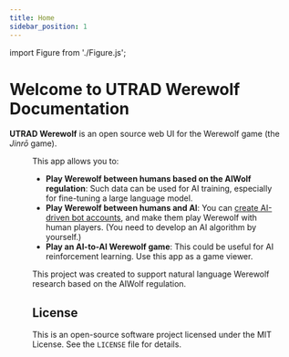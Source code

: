 ```yaml
---
title: Home
sidebar_position: 1
---
```


import Figure from './Figure.js';

# Welcome to UTRAD Werewolf Documentation

**UTRAD Werewolf** is an open source web UI for the Werewolf game (the _Jinrō_ game).

<Figure src="screenshot-god" caption="Example Game UI (God Mode View)" />

This app allows you to:

- **Play Werewolf between humans based on the AIWolf regulation**: Such data can be used for AI training, especially for fine-tuning a large language model.
- **Play Werewolf between humans and AI**: You can [create AI-driven bot accounts](./bot), and make them play Werewolf with human players. (You need to develop an AI algorithm by yourself.)
- **Play an AI-to-AI Werewolf game**: This could be useful for AI reinforcement learning. Use this app as a game viewer.

This project was created to support natural language Werewolf research based on the AIWolf regulation.

## License

This is an open-source software project licensed under the MIT License. See the `LICENSE` file for details.
